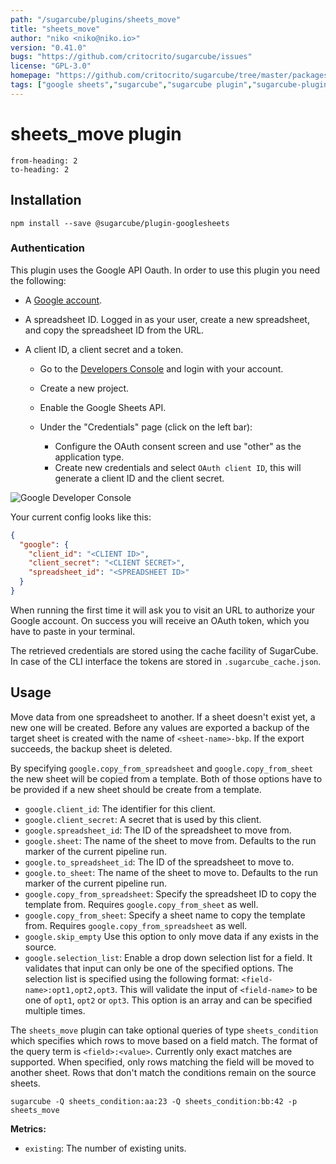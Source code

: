 ```yaml
---
path: "/sugarcube/plugins/sheets_move"
title: "sheets_move"
author: "niko <niko@niko.io>"
version: "0.41.0"
bugs: "https://github.com/critocrito/sugarcube/issues"
license: "GPL-3.0"
homepage: "https://github.com/critocrito/sugarcube/tree/master/packages/plugin-googlesheets#readme"
tags: ["google sheets","sugarcube","sugarcube plugin","sugarcube-plugin"]
---
```

# sheets_move plugin

```toc
from-heading: 2
to-heading: 2
```

## Installation

```shell
npm install --save @sugarcube/plugin-googlesheets
```

### Authentication

This plugin uses the Google API Oauth. In order to use this plugin you need
the following:

-   A [Google account](https://gmail.com).
-   A spreadsheet ID. Logged in as your user, create a new spreadsheet, and copy
    the spreadsheet ID from the URL.
-   A client ID, a client secret and a token.

    -   Go to the [Developers Console](https://console.developers.google.com) and
        login with your account.
    -   Create a new project.
    -   Enable the Google Sheets API.
    -   Under the "Credentials" page (click on the left bar):

        -   Configure the OAuth consent screen and use "other" as the application
            type.
        -   Create new credentials and select `OAuth client ID`, this will generate
            a client ID and the client secret.

![Google Developer Console](developer-console.jpg?raw=true "Google Developer Console")

Your current config looks like this:

```json
{
  "google": {
    "client_id": "<CLIENT ID>",
    "client_secret": "<CLIENT SECRET>",
    "spreadsheet_id": "<SPREADSHEET ID>"
  }
}
```

When running the first time it will ask you to visit an URL to authorize your
Google account. On success you will receive an OAuth token, which you have to
paste in your terminal.

The retrieved credentials are stored using the cache facility of SugarCube. In
case of the CLI interface the tokens are stored in `.sugarcube_cache.json`.


## Usage

Move data from one spreadsheet to another. If a sheet doesn't exist yet, a new
one will be created. Before any values are exported a backup of the target
sheet is created with the name of `<sheet-name>-bkp`. If the export succeeds,
the backup sheet is deleted.

By specifying `google.copy_from_spreadsheet` and `google.copy_from_sheet` the
new sheet will be copied from a template. Both of those options have to be
provided if a new sheet should be create from a template.

-   `google.client_id`: The identifier for this client.
-   `google.client_secret`: A secret that is used by this client.
-   `google.spreadsheet_id`: The ID of the spreadsheet to move from.
-   `google.sheet`: The name of the sheet to move from. Defaults to the run
    marker of the current pipeline run.
-   `google.to_spreadsheet_id`: The ID of the spreadsheet to move to.
-   `google.to_sheet`: The name of the sheet to move to. Defaults to the run
    marker of the current pipeline run.
-   `google.copy_from_spreadsheet`: Specify the spreadsheet ID to copy the
    template from. Requires `google.copy_from_sheet` as well.
-   `google.copy_from_sheet`: Specify a sheet name to copy the template
    from. Requires `google.copy_from_spreadsheet` as well.
-   `google.skip_empty` Use this option to only move data if any exists in the
    source.
-   `google.selection_list`: Enable a drop down selection list for a field. It
    validates that input can only be one of the specified options. The selection
    list is specified using the following format:
    `<field-name>:opt1,opt2,opt3`. This will validate the input of
    `<field-name>` to be one of `opt1`, `opt2` or `opt3`. This option is an
    array and can be specified multiple times.

The `sheets_move` plugin can take optional queries of type `sheets_condition`
which specifies which rows to move based on a field match. The format of the
query term is `<field>:<value>`. Currently only exact matches are
supported. When specified, only rows matching the field will be moved to
another sheet. Rows that don't match the conditions remain on the source
sheets.

```shell
sugarcube -Q sheets_condition:aa:23 -Q sheets_condition:bb:42 -p sheets_move
```

**Metrics:**

-   `existing`: The number of existing units.
